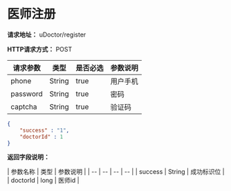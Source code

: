 # 医师注册

**请求地址：** uDoctor/register

**HTTP请求方式：** POST

| 请求参数 | 类型 | 是否必选 | 参数说明 |
| -- | -- | -- | -- |
| phone | String | true | 用户手机 |
| password | String | true | 密码 |
| captcha | String | true | 验证码 |

```json
{
    "success" : "1",
    "doctorId" : 1
}
```
**返回字段说明：**

| 参数名称 | 类型 | 参数说明 |
| -- | -- | -- | -- |
| success | String | 成功标识位 |
| doctorId | long | 医师id |
